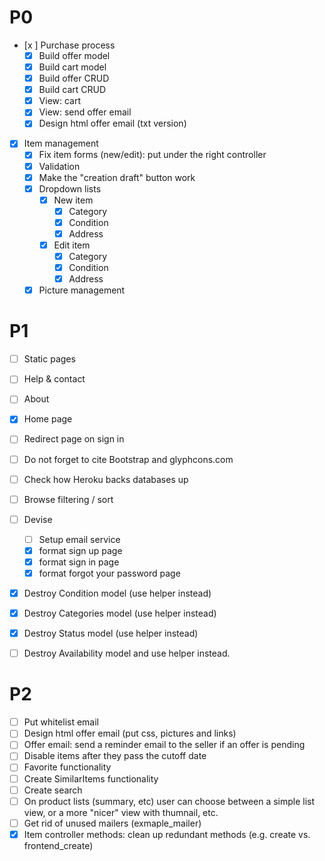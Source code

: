 # P0
- [x ] Purchase process
  - [x] Build offer model
  - [x] Build cart model
  - [x] Build offer CRUD
  - [x] Build cart CRUD
  - [x] View: cart
  - [x] View: send offer email
  - [x] Design html offer email (txt version)

- [x] Item management
  - [x] Fix item forms (new/edit): put under the right controller
  - [x] Validation
  - [x] Make the "creation draft" button work
  - [x] Dropdown lists
    -[x] New item
      -[x] Category
      -[x] Condition
      -[x] Address
    -[x] Edit item
      -[x] Category
      -[x] Condition
      -[x] Address
  - [x] Picture management

# P1
- [ ] Static pages
 - [ ] Help & contact
 - [ ] About
 - [x] Home page
 - [ ] Redirect page on sign in
 - [ ] Do not forget to cite Bootstrap and glyphcons.com
 - [ ] Check how Heroku backs databases up
 - [ ] Browse filtering / sort

- [ ] Devise
  - [ ] Setup email service
  - [x] format sign up page
  - [x] format sign in page
  - [x] format forgot your password page

- [x] Destroy Condition model (use helper instead)
- [x] Destroy Categories model (use helper instead)
- [x] Destroy Status model (use helper instead)
- [ ] Destroy Availability model and use helper instead.

# P2
- [ ] Put whitelist email
- [ ] Design html offer email (put css, pictures and links)
- [ ] Offer email: send a reminder email to the seller if an offer is pending
- [ ] Disable items after they pass the cutoff date
- [ ] Favorite functionality
- [ ] Create SimilarItems functionality
- [ ] Create search
- [ ] On product lists (summary, etc) user can choose between a simple list view, or a more "nicer" view with thumnail, etc.
- [ ] Get rid of unused mailers (exmaple_mailer)
- [x] Item controller methods: clean up redundant methods (e.g. create vs. frontend_create)
